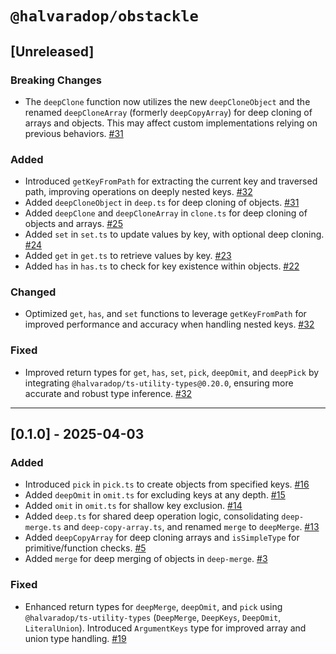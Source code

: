 # `@halvaradop/obstackle`

## [Unreleased]

### Breaking Changes

- The `deepClone` function now utilizes the new `deepCloneObject` and the renamed `deepCloneArray` (formerly `deepCopyArray`) for deep cloning of arrays and objects. This may affect custom implementations relying on previous behaviors. [#31](https://github.com/halvaradop/obstackle/pull/31)

### Added

- Introduced `getKeyFromPath` for extracting the current key and traversed path, improving operations on deeply nested keys. [#32](https://github.com/halvaradop/obstackle/pull/32)
- Added `deepCloneObject` in `deep.ts` for deep cloning of objects. [#31](https://github.com/halvaradop/obstackle/pull/31)
- Added `deepClone` and `deepCloneArray` in `clone.ts` for deep cloning of objects and arrays. [#25](https://github.com/halvaradop/obstackle/pull/25)
- Added `set` in `set.ts` to update values by key, with optional deep cloning. [#24](https://github.com/halvaradop/obstackle/pull/24)
- Added `get` in `get.ts` to retrieve values by key. [#23](https://github.com/halvaradop/obstackle/pull/23)
- Added `has` in `has.ts` to check for key existence within objects. [#22](https://github.com/halvaradop/obstackle/pull/22)

### Changed

- Optimized `get`, `has`, and `set` functions to leverage `getKeyFromPath` for improved performance and accuracy when handling nested keys. [#32](https://github.com/halvaradop/obstackle/pull/32)

### Fixed

- Improved return types for `get`, `has`, `set`, `pick`, `deepOmit`, and `deepPick` by integrating `@halvaradop/ts-utility-types@0.20.0`, ensuring more accurate and robust type inference. [#32](https://github.com/halvaradop/obstackle/pull/32)

---

## [0.1.0] - 2025-04-03

### Added

- Introduced `pick` in `pick.ts` to create objects from specified keys. [#16](https://github.com/halvaradop/obstackle/pull/16)
- Added `deepOmit` in `omit.ts` for excluding keys at any depth. [#15](https://github.com/halvaradop/obstackle/pull/15)
- Added `omit` in `omit.ts` for shallow key exclusion. [#14](https://github.com/halvaradop/obstackle/pull/14)
- Added `deep.ts` for shared deep operation logic, consolidating `deep-merge.ts` and `deep-copy-array.ts`, and renamed `merge` to `deepMerge`. [#13](https://github.com/halvaradop/obstackle/pull/13)
- Added `deepCopyArray` for deep cloning arrays and `isSimpleType` for primitive/function checks. [#5](https://github.com/halvaradop/obstackle/pull/5)
- Added `merge` for deep merging of objects in `deep-merge`. [#3](https://github.com/halvaradop/obstackle/pull/3)

### Fixed

- Enhanced return types for `deepMerge`, `deepOmit`, and `pick` using `@halvaradop/ts-utility-types` (`DeepMerge`, `DeepKeys`, `DeepOmit`, `LiteralUnion`). Introduced `ArgumentKeys` type for improved array and union type handling. [#19](https://github.com/halvaradop/obstackle/pull/19)
